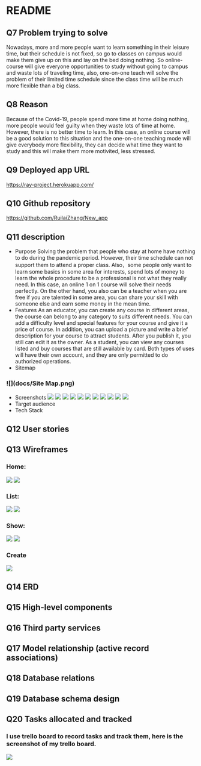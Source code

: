 # README
## Q7 Problem trying to solve
Nowadays, more and more people want to learn something in their leisure time, but their schedule is not fixed, so go to classes on campus would make them give up on this and lay on the bed doing nothing. So online-course will give everyone opportunities to study without going to campus and waste lots of traveling time, also, one-on-one teach will solve the problem of their limited time schedule since the class time will be much more flexible than a big class.
## Q8 Reason
Because of the Covid-19, people spend more time at home doing nothing, more people would feel guilty when they waste lots of time at home. However, there is no better time to learn. In this case, an online course will be a good solution to this situation and the one-on-one teaching mode will give everybody more flexibility, they can decide what time they want to study and this will make them more motivited, less stressed.
## Q9 Deployed app URL
https://ray-project.herokuapp.com/
## Q10 Github repository
https://github.com/RuilaiZhang/New_app
## Q11 description
- Purpose
Solving the problem that people who stay at home have nothing to do during the pandemic period. However, their time schedule can not support them to attend a proper class. Also，some people only want to learn some basics in some area for interests, spend lots of money to learn the whole procedure to be a professional is not what they really need. In this case, an online 1 on 1 course will solve their needs perfectly. On the other hand, you also can be a teacher when you are free if you are talented in some area, you can share your skill with someone else and earn some money in the mean time.
- Features
As an educator, you can create any course in different areas, the course can belong to any category to suits different needs. You can add a difficulty level and special features for your course and give it a price of course. In addition, you can upload a picture and write a brief description for your course to attract students. After you publish it, you still can edit it as the owner. As a student, you can view any courses listed and buy courses that are still available by card. Both types of uses will have their own account, and they are only permitted to do authorized operations.
- Sitemap
### ![](docs/Site Map.png)
- Screenshots
![](docs/Screenshot_1.png)
![](docs/Screenshot_2.png)
![](docs/Screenshot_3.png)
![](docs/Screenshot_4.png)
![](docs/Screenshot_5.png)
![](docs/Screenshot_6.png)
![](docs/Screenshot_7.png)
![](docs/Screenshot_8.png)
![](docs/Screenshot_9.png)
![](docs/Screenshot_10.png)
![](docs/Screenshot_11.png)
- Target audience
- Tech Stack

## Q12 User stories

## Q13 Wireframes
### Home:
![](docs/WF_Home.png)
![](docs/WF_Home-m.png)
### List:
![](docs/WF_List.png)
![](docs/WF_List-m.png)
### Show:
![](docs/WF_Show.png)
![](docs/WF_Show-m.png)
### Create
![](docs/WF_Create.png)
## Q14 ERD

## Q15 High-level components

## Q16 Third party services

## Q17 Model relationship (active record associations)

## Q18 Database relations

## Q19 Database schema design

## Q20 Tasks allocated and tracked
### I use trello board to record tasks and track them, here is the screenshot of my trello board.
![](docs/Trello.png)
